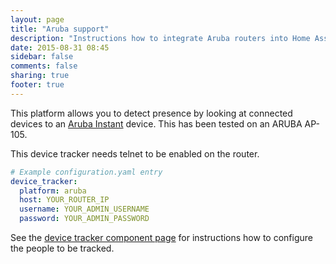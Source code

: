 ```yaml
---
layout: page
title: "Aruba support"
description: "Instructions how to integrate Aruba routers into Home Assistant."
date: 2015-08-31 08:45
sidebar: false
comments: false
sharing: true
footer: true
---
```


This platform allows you to detect presence by looking at connected devices to an [Aruba Instant](http://www.arubanetworks.com/products/networking/aruba-instant/) device. This has been tested on an ARUBA AP-105.

<p class='note warning'>
This device tracker needs telnet to be enabled on the router.
</p>

```yaml
# Example configuration.yaml entry
device_tracker:
  platform: aruba
  host: YOUR_ROUTER_IP
  username: YOUR_ADMIN_USERNAME
  password: YOUR_ADMIN_PASSWORD
```

See the [device tracker component page](/components/device_tracker.html) for instructions how to configure the people to be tracked.


